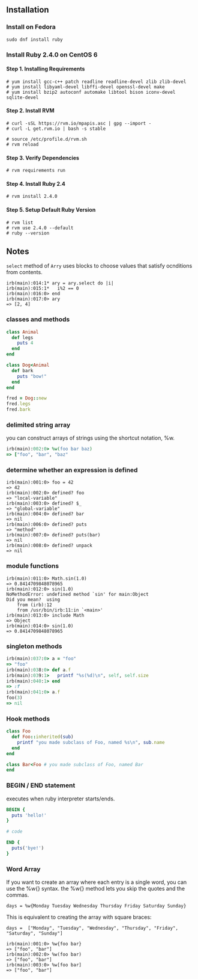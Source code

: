 ## Installation

### Install on Fedora

```
sudo dnf install ruby
```

### Install Ruby 2.4.0 on CentOS 6

#### Step 1. Installing Requirements

```
# yum install gcc-c++ patch readline readline-devel zlib zlib-devel
# yum install libyaml-devel libffi-devel openssl-devel make
# yum install bzip2 autoconf automake libtool bison iconv-devel sqlite-devel
```

#### Step 2. Install RVM
```
# curl -sSL https://rvm.io/mpapis.asc | gpg --import -
# curl -L get.rvm.io | bash -s stable

# source /etc/profile.d/rvm.sh
# rvm reload
```

#### Step 3. Verify Dependencies

```
# rvm requirements run
```

#### Step 4. Install Ruby 2.4

```
# rvm install 2.4.0
```

#### Step 5. Setup Default Ruby Version

```
# rvm list
# rvm use 2.4.0 --default
# ruby --version
```

## Notes

`select` method of `Arry` uses blocks to choose values that satisfy ocnditions from contents.

```
irb(main):014:1* ary = ary.select do |i|
irb(main):015:1*   i%2 == 0
irb(main):016:0> end
irb(main):017:0> ary
=> [2, 4]
```

### classes and methods

```ruby
class Animal
  def legs
    puts 4
  end
end

class Dog<Animal
  def bark
    puts "bow!"
  end
end

fred = Dog::new
fred.legs
fred.bark
```

### delimited string array

you can construct arrays of strings using the shortcut notation, %w.

```ruby
irb(main):002:0> %w(foo bar baz)
=> ["foo", "bar", "baz"
```

### determine whether an expression is defined

```
irb(main):001:0> foo = 42
=> 42
irb(main):002:0> defined? foo
=> "local-variable"
irb(main):003:0> defined? $_
=> "global-variable"
irb(main):004:0> defined? bar
=> nil
irb(main):006:0> defined? puts
=> "method"
irb(main):007:0> defined? puts(bar)
=> nil
irb(main):008:0> defined? unpack
=> nil
```

### module functions

```
irb(main):011:0> Math.sin(1.0)
=> 0.8414709848078965
irb(main):012:0> sin(1.0)
NoMethodError: undefined method `sin' for main:Object
Did you mean?  using
	from (irb):12
	from /usr/bin/irb:11:in `<main>'
irb(main):013:0> include Math
=> Object
irb(main):014:0> sin(1.0)
=> 0.8414709848078965
```

### singleton methods

```ruby
irb(main):037:0> a = "foo"
=> "foo"
irb(main):038:0> def a.f
irb(main):039:1>   printf "%s(%d)\n", self, self.size
irb(main):040:1> end
=> :f
irb(main):041:0> a.f
foo(3)
=> nil
```

### Hook methods

```ruby
class Foo
  def Foo::inherited(sub)
    printf "you made subclass of Foo, named %s\n", sub.name
  end
end

class Bar<Foo # you made subclass of Foo, named Bar
end
```

### BEGIN / END statement

executes when ruby interpreter starts/ends.

```ruby
BEGIN {
  puts 'hello!'
}

# code

END {
  puts('bye!')
}
```
### Word Array

If you want to create an array where each entry is a single word, you can use the %w{} syntax.
the %w{} method lets you skip the quotes and the commas.

```
days = %w{Monday Tuesday Wednesday Thursday Friday Saturday Sunday}
```

This is equivalent to creating the array with square braces:

```
days =  ["Monday", "Tuesday", "Wednesday", "Thursday", "Friday", "Saturday", "Sunday"]
```

```
irb(main):001:0> %w{foo bar}
=> ["foo", "bar"]
irb(main):002:0> %w(foo bar)
=> ["foo", "bar"]
irb(main):003:0> %w[foo bar]
=> ["foo", "bar"]
```
